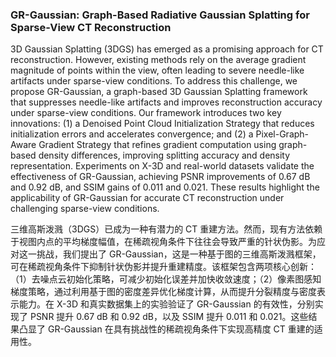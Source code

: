 ### GR-Gaussian: Graph-Based Radiative Gaussian Splatting for Sparse-View CT Reconstruction

3D Gaussian Splatting (3DGS) has emerged as a promising approach for CT reconstruction. However, existing methods rely on the average gradient magnitude of points within the view, often leading to severe needle-like artifacts under sparse-view conditions. To address this challenge, we propose GR-Gaussian, a graph-based 3D Gaussian Splatting framework that suppresses needle-like artifacts and improves reconstruction accuracy under sparse-view conditions. Our framework introduces two key innovations: (1) a Denoised Point Cloud Initialization Strategy that reduces initialization errors and accelerates convergence; and (2) a Pixel-Graph-Aware Gradient Strategy that refines gradient computation using graph-based density differences, improving splitting accuracy and density representation. Experiments on X-3D and real-world datasets validate the effectiveness of GR-Gaussian, achieving PSNR improvements of 0.67 dB and 0.92 dB, and SSIM gains of 0.011 and 0.021. These results highlight the applicability of GR-Gaussian for accurate CT reconstruction under challenging sparse-view conditions.

三维高斯泼溅（3DGS）已成为一种有潜力的 CT 重建方法。然而，现有方法依赖于视图内点的平均梯度幅值，在稀疏视角条件下往往会导致严重的针状伪影。为应对这一挑战，我们提出了 GR-Gaussian，这是一种基于图的三维高斯泼溅框架，可在稀疏视角条件下抑制针状伪影并提升重建精度。该框架包含两项核心创新：（1）去噪点云初始化策略，可减少初始化误差并加快收敛速度；（2）像素图感知梯度策略，通过利用基于图的密度差异优化梯度计算，从而提升分裂精度与密度表示能力。在 X-3D 和真实数据集上的实验验证了 GR-Gaussian 的有效性，分别实现了 PSNR 提升 0.67 dB 和 0.92 dB，以及 SSIM 提升 0.011 和 0.021。这些结果凸显了 GR-Gaussian 在具有挑战性的稀疏视角条件下实现高精度 CT 重建的适用性。
